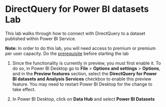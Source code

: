 # DirectQuery for Power BI datasets Lab
This lab walks through how to connect with DirectQuery to a dataset published within Power BI Service.

**Note:** In order to do this lab, you will need access to premium or premium per user capacity. Do the [prerequisite](https://github.com/lipinght/pbideployment/blob/main/AdvAnalytics/Prerequisite.md#provision-workspace) before starting the lab


1. Since the functionality is currently in preview, you must first enable it. To do so, in Power BI Desktop go to **File** > **Options and settings** > **Options**, and in the **Preview features** section, select the **DirectQuery for Power BI datasets and Analysis Services** checkbox to enable this preview feature. You may need to restart Power BI Desktop for the change to take effect.

2. In Power BI Desktop, click on **Data Hub** and select **Power BI Datasets**



